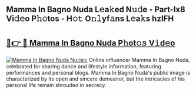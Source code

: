 ## Mamma In Bagno Nuda L𝚎a𝚔ed N𝚞𝚍e - Part-Ix8 Vi𝚍𝚎o P𝚑𝚘tos - H𝚘𝚝 O𝚗𝚕yf𝚊ns L𝚎a𝚔s hzIFH

# <h2><a href="http://kff6elg.oniu.top/?m=Mamma+In+Bagno+Nuda">🔗👉 🔴 Mamma In Bagno Nuda P𝚑ot𝚘𝚜 V𝚒d𝚎o</a></h2>

[![Mamma In Bagno Nuda Nu𝚍e𝚜](https://i.imgur.com/0qMVB7G.gif)](http://kff6elg.oniu.top/?m=Mamma+In+Bagno+Nuda)
Online influencer Mamma In Bagno Nuda, celebrated for sharing dance and lifestyle information, featuring performances and personal blogs. Mamma In Bagno Nuda's public image is characterized by its open and sincere demeanor, but the intricacies of his personal life remain shrouded in secrecy.  
